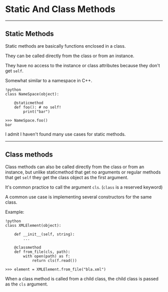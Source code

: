 # Static And Class Methods

---

## Static Methods

Static methods are basically functions enclosed in a class.

They can be called directly from the class or from an instance.

They have no access to the instance or class attributes because they don't get `self`.

Somewhat similar to a namespace in C++.

	!python
	class NameSpace(object):

	    @staticmethod
		def foo(): # no self!
			print("bar")

	>>> NameSpace.foo()
	bar

I admit I haven't found many use cases for static methods.

---

## Class methods

Class methods can also be called directly from the class or from an instance, but unlike staticmethod that get no arguments or regular methods that get `self` they get the class object as the first argument.

It's common practice to call the argument `cls`. (`class` is a reserved keyword)

A common use case is implementing several constructors for the same class.

Example:

	!python
	class XMLElement(object):

	    def __init__(self, string):
			...

		@classmethod
		def from_file(cls, path):
			with open(path) as f:
				return cls(f.read())

	>>> element = XMLElement.from_file("bla.xml")

When a class method is called from a child class, the child class is passed as the `cls` argument.
